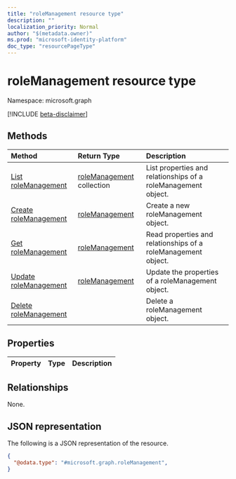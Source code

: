 ```yaml
---
title: "roleManagement resource type"
description: ""
localization_priority: Normal
author: "$(metadata.owner)"
ms.prod: "microsoft-identity-platform"
doc_type: "resourcePageType"
---
```


# roleManagement resource type

Namespace: microsoft.graph

[!INCLUDE [beta-disclaimer](../../includes/beta-disclaimer.md)]

## Methods

| Method                                                   | Return Type                                    | Description                                                   |
| :------------------------------------------------------- | :--------------------------------------------- | :------------------------------------------------------------ |
| [List roleManagement](../api/rolemanagement-list.md)     | [roleManagement](roleManagement.md) collection | List properties and relationships of a roleManagement object. |
| [Create roleManagement](../api/rolemanagement-create.md) | [roleManagement](roleManagement.md)            | Create a new roleManagement object.                           |
| [Get roleManagement](../api/rolemanagement-get.md)       | [roleManagement](roleManagement.md)            | Read properties and relationships of a roleManagement object. |
| [Update roleManagement](../api/rolemanagement-update.md) | [roleManagement](roleManagement.md)            | Update the properties of a roleManagement object.             |
| [Delete roleManagement](../api/rolemanagement-delete.md) |                                                | Delete a roleManagement object.                               |

## Properties

| Property | Type | Description |
| :------- | :--- | :---------- |

## Relationships

None.

## JSON representation

The following is a JSON representation of the resource.

<!-- {
  "blockType": "resource",
  "keyProperty": "id",
  "@odata.type": "microsoft.graph.roleManagement",
  "baseType": "microsoft.graph.entity",
  "openType": False
}
-->

```json
{
  "@odata.type": "#microsoft.graph.roleManagement",
}
```
